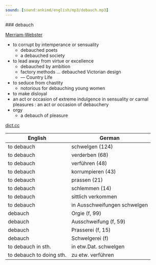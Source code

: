 ```yaml
---
sound: [sound:ankimd/english/mp3/debauch.mp3]
---
```


\### debauch

[Merriam-Webster](https://www.merriam-webster.com/dictionary/debauch)

- to corrupt by intemperance or sensuality
    - debauched poets
    - a debauched society
- to lead away from virtue or excellence
    - debauched by ambition
    - factory methods … debauched Victorian design
    - — Country Life
- to seduce from chastity
    - notorious for debauching young women
- to make disloyal
- an act or occasion of extreme indulgence in sensuality or carnal pleasures : an act or occasion of debauchery
- orgy
    - a debauch of pleasure

[dict.cc](https://www.dict.cc/debauch)

| English        | German       |
| -------------- | ------------ |
| to debauch | schwelgen (124) |
| to debauch | verderben (68) |
| to debauch | verführen (48) |
| to debauch | korrumpieren (43) |
| to debauch | prassen (21) |
| to debauch | schlemmen (14) |
| to debauch | sittlich verkommen |
| to debauch | in Ausschweifungen schwelgen |
| debauch | Orgie (f, 99) |
| debauch | Ausschweifung (f, 59) |
| debauch | Prasserei (f, 15) |
| debauch | Schwelgerei (f) |
| to debauch in sth. | in etw.Dat. schwelgen |
| to debauch to doing sth. | zu etw. verführen |
